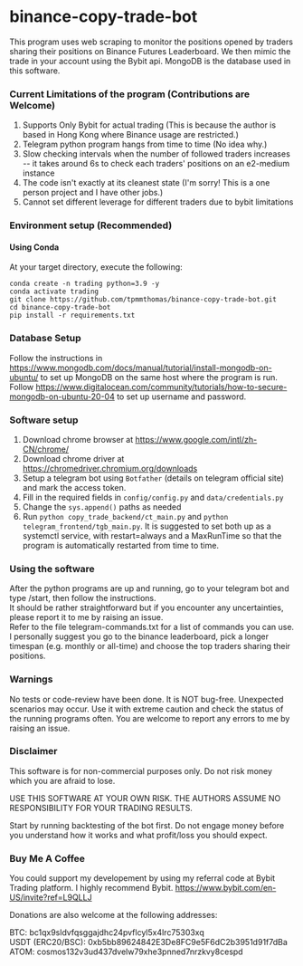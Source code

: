 # binance-copy-trade-bot 

This program uses web scraping to monitor the positions opened by traders sharing their positions on Binance Futures Leaderboard. We then mimic the trade in your account using the Bybit api. MongoDB is the database used in this software.

### Current Limitations of the program (Contributions are Welcome)
1. Supports Only Bybit for actual trading (This is because the author is based in Hong Kong where Binance usage are restricted.)
2. Telegram python program hangs from time to time (No idea why.)
3. Slow checking intervals when the number of followed traders increases -- it takes around 6s to check each traders' positions on an e2-medium instance
4. The code isn't exactly at its cleanest state (I'm sorry! This is a one person project and I have other jobs.)
5. Cannot set different leverage for different traders due to bybit limitations


### Environment setup (Recommended)

#### Using Conda
At your target directory, execute the following:   
```
conda create -n trading python=3.9 -y
conda activate trading
git clone https://github.com/tpmmthomas/binance-copy-trade-bot.git
cd binance-copy-trade-bot
pip install -r requirements.txt
```

### Database Setup
Follow the instructions in https://www.mongodb.com/docs/manual/tutorial/install-mongodb-on-ubuntu/ to set up MongoDB on the same host where the program is run.  
Follow https://www.digitalocean.com/community/tutorials/how-to-secure-mongodb-on-ubuntu-20-04 to set up username and password.  

### Software setup 
1. Download chrome browser at https://www.google.com/intl/zh-CN/chrome/
2. Download chrome driver at https://chromedriver.chromium.org/downloads
3. Setup a telegram bot using `Botfather` (details on telegram official site) and mark the access token.
4. Fill in the required fields in `config/config.py` and `data/credentials.py `
5. Change the `sys.append()` paths as needed 
6. Run `python copy_trade_backend/ct_main.py` and `python telegram_frontend/tgb_main.py`. It is suggested to set both up as a systemctl service, with restart=always and a MaxRunTime so that the program is automatically restarted from time to time.

### Using the software
After the python programs are up and running, go to your telegram bot and type /start, then follow the instructions.  
It should be rather straightforward but if you encounter any uncertainties, please report it to me by raising an issue.  
Refer to the file telegram-commands.txt for a list of commands you can use.  
I personally suggest you go to the binance leaderboard, pick a longer timespan (e.g. monthly or all-time) and choose the top traders sharing their positions.  

### Warnings
No tests or code-review have been done. It is NOT bug-free. Unexpected scenarios may occur. Use it with extreme caution and check the status of the running programs often. You are welcome to report any errors to me by raising an issue.


### Disclaimer
This software is for non-commercial purposes only. Do not risk money which you are afraid to lose.  

USE THIS SOFTWARE AT YOUR OWN RISK. THE AUTHORS ASSUME NO RESPONSIBILITY FOR YOUR TRADING RESULTS.     

Start by running backtesting of the bot first. Do not engage money before you understand how it works and what profit/loss you should expect.  


### Buy Me A Coffee
You could support my developement by using my referral code at Bybit Trading platform. I highly recommend Bybit.
https://www.bybit.com/en-US/invite?ref=L9QLLJ  


Donations are also welcome at the following addresses:

BTC: bc1qx9sldvfqsggajdhc24pvflcyl5x4lrc75303xq  
USDT (ERC20/BSC): 0xb5bb89624842E3De8FC9e5F6dC2b3951d91f7dBa  
ATOM: cosmos132v3ud437dvelw79xhe3pnned7nrzkvy8cespd   
